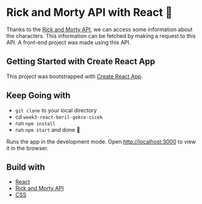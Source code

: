 # Rick and Morty API with React 🚀

Thanks to the [Rick and Morty API](http://rickandmortyapi.com), we can access some information about the characters. This information can be fetched by making a request to this API. A front-end project was made using this API.

## Getting Started with Create React App

This project was bootstrapped with [Create React App](https://github.com/facebook/create-react-app).

## Keep Going with 
- `git clone` to your local directory
- cd `week3-react-beril-gokce-cicek`
- run `npm install`
- run `npm start` and done 🥂

Runs the app in the development mode.
Open [http://localhost:3000](http://localhost:3000) to view it in the browser.


## Build with 
- [React](https://reactjs.org)
- [Rick and Morty API](http://rickandmortyapi.com)
- [CSS](https://developer.mozilla.org/en-US/docs/Web/CSS)
